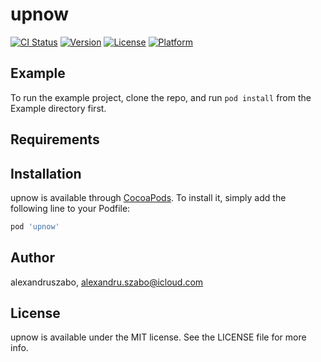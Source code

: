 # upnow

[![CI Status](https://img.shields.io/travis/alexandruszabo/upnow.svg?style=flat)](https://travis-ci.org/alexandruszabo/upnow)
[![Version](https://img.shields.io/cocoapods/v/upnow.svg?style=flat)](https://cocoapods.org/pods/upnow)
[![License](https://img.shields.io/cocoapods/l/upnow.svg?style=flat)](https://cocoapods.org/pods/upnow)
[![Platform](https://img.shields.io/cocoapods/p/upnow.svg?style=flat)](https://cocoapods.org/pods/upnow)

## Example

To run the example project, clone the repo, and run `pod install` from the Example directory first.

## Requirements

## Installation

upnow is available through [CocoaPods](https://cocoapods.org). To install
it, simply add the following line to your Podfile:

```ruby
pod 'upnow'
```

## Author

alexandruszabo, alexandru.szabo@icloud.com

## License

upnow is available under the MIT license. See the LICENSE file for more info.
